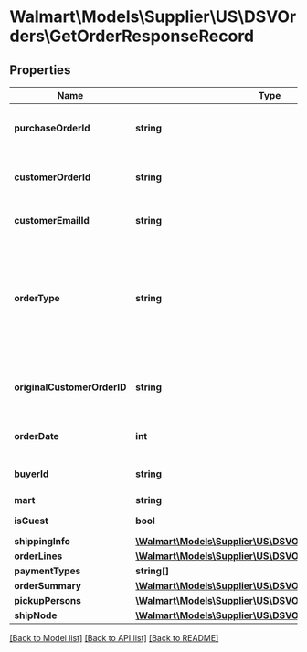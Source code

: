 # Walmart\Models\Supplier\US\DSVOrders\GetOrderResponseRecord

## Properties

Name | Type | Description | Notes
------------ | ------------- | ------------- | -------------
**purchaseOrderId** | **string** | A unique ID associated with the seller's purchase order |
**customerOrderId** | **string** | A unique ID associated with the sales order for specified customer |
**customerEmailId** | **string** | The email address of the customer for the sales order |
**orderType** | **string** | Specifies if the order is a regular order or replacement order. Possible values are REGULAR or REPLACEMENT. Provided in response only if query parameter replacementInfo=true. | [optional]
**originalCustomerOrderID** | **string** | customer order ID of the original customer order on which the replacement is created. | [optional]
**orderDate** | **int** | The date the customer submitted the sales order |
**buyerId** | **string** | Unique ID associated with the specified buyer | [optional]
**mart** | **string** | Mart information | [optional]
**isGuest** | **bool** | Indicates a guest customer | [optional]
**shippingInfo** | [**\Walmart\Models\Supplier\US\DSVOrders\ShippingInfoType**](ShippingInfoType.md) |  |
**orderLines** | [**\Walmart\Models\Supplier\US\DSVOrders\CancelLinesType**](CancelLinesType.md) |  |
**paymentTypes** | **string[]** | Payment Types | [optional]
**orderSummary** | [**\Walmart\Models\Supplier\US\DSVOrders\OrderSummary**](OrderSummary.md) |  | [optional]
**pickupPersons** | [**\Walmart\Models\Supplier\US\DSVOrders\PickupPerson[]**](PickupPerson.md) | List of pickup persons | [optional]
**shipNode** | [**\Walmart\Models\Supplier\US\DSVOrders\ShipNodesType**](ShipNodesType.md) |  | [optional]


[[Back to Model list]](./) [[Back to API list]](../../../../../README.md#supported-apis) [[Back to README]](../../../../../README.md)
